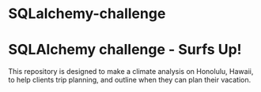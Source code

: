 # SQLalchemy-challenge

# SQLAlchemy challenge - Surfs Up!

This repository is designed to make a climate analysis on Honolulu, Hawaii, to help clients trip planning, and outline when they can plan their vacation.
